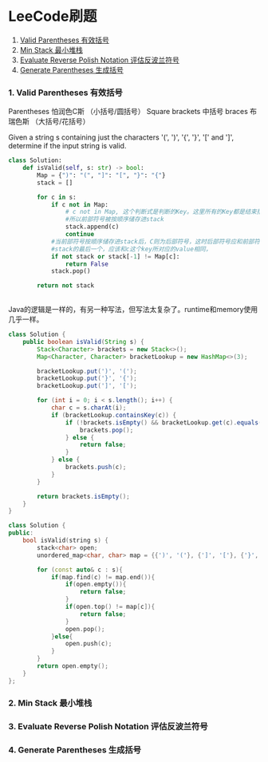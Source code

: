 # LeeCode刷题
1. [Valid Parentheses 有效括号](#table1)
2. [Min Stack 最小堆栈](#table2)
3. [Evaluate Reverse Polish Notation 评估反波兰符号](#table3)
4. [Generate Parentheses 生成括号](#table4)


### <a id= "table1"> 1. Valid Parentheses 有效括号 </a>

Parentheses 怕润色C斯 （小括号/圆括号）
Square brackets 中括号
braces 布瑞色斯 （大括号/花括号）

Given a string s containing just the characters '(', ')', '{', '}', '[' and ']', determine if the input string is valid.

```Python
class Solution:
    def isValid(self, s: str) -> bool:
        Map = {")": "(", "]": "[", "}": "{"}
        stack = []

        for c in s:
            if c not in Map:
                # c not in Map, 这个判断式是判断的Key。这里所有的Key都是结束括号
                #所以前部符号被按顺序储存进stack
                stack.append(c)
                continue
            #当前部符号按顺序储存进stack后，C则为后部符号，这时后部符号应和前部符号相对应
            #stack的最后一个，应该和c这个key所对应的value相同，
            if not stack or stack[-1] != Map[c]:
                return False
            stack.pop()

        return not stack
        
```

Java的逻辑是一样的，有另一种写法，但写法太复杂了。runtime和memory使用几乎一样。

```JAVA
class Solution {
    public boolean isValid(String s) {
        Stack<Character> brackets = new Stack<>();
        Map<Character, Character> bracketLookup = new HashMap<>(3);

        bracketLookup.put(')', '(');
        bracketLookup.put('}', '{');
        bracketLookup.put(']', '[');

        for (int i = 0; i < s.length(); i++) {
            char c = s.charAt(i);
            if (bracketLookup.containsKey(c)) {
                if (!brackets.isEmpty() && bracketLookup.get(c).equals(brackets.peek())) {
                    brackets.pop();
                } else {
                    return false;
                }
            } else {
                brackets.push(c);
            }
        }

        return brackets.isEmpty();
    }
}
```

```C++
class Solution {
public:
    bool isValid(string s) {
        stack<char> open;
        unordered_map<char, char> map = {{')', '('}, {']', '['}, {'}', '{'},};

        for (const auto& c : s){
            if(map.find(c) != map.end()){
                if(open.empty()){
                    return false;
                }
                if(open.top() != map[c]){
                    return false;
                }
                open.pop();
            }else{
                open.push(c);
            }
        }
        return open.empty();
    }
};
```


### <a id= "table2"> 2. Min Stack 最小堆栈 </a>



### <a id= "table3"> 3. Evaluate Reverse Polish Notation 评估反波兰符号 </a>



### <a id= "table4"> 4. Generate Parentheses 生成括号 </a>
